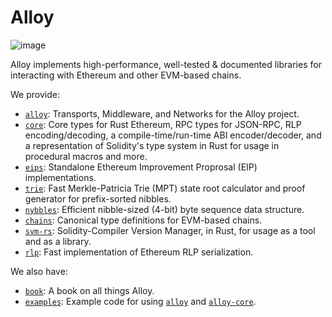 # Alloy

![image](https://github.com/alloy-rs/.github/assets/17802178/59b7c9cb-5317-469c-abea-f51e6da6fcbe)

Alloy implements high-performance, well-tested & documented libraries for interacting with Ethereum and other EVM-based chains.

We provide:
* [`alloy`](https://github.com/alloy-rs/alloy): Transports, Middleware, and Networks for the Alloy project.
* [`core`](https://github.com/alloy-rs/core): Core types for Rust Ethereum, RPC types for JSON-RPC, RLP encoding/decoding, a compile-time/run-time ABI encoder/decoder, and a representation of Solidity's type system in Rust for usage in procedural macros and more.
* [`eips`](https://github.com/alloy-rs/eips): Standalone Ethereum Improvement Proprosal (EIP) implementations.
* [`trie`](https://github.com/alloy-rs/trie): Fast Merkle-Patricia Trie (MPT) state root calculator and proof generator for prefix-sorted nibbles.
* [`nybbles`](https://github.com/alloy-rs/nybbles): Efficient nibble-sized (4-bit) byte sequence data structure.
* [`chains`](https://github.com/alloy-rs/chains): Canonical type definitions for EVM-based chains.
* [`svm-rs`](https://github.com/alloy-rs/svm-rs): Solidity-Compiler Version Manager, in Rust, for usage as a tool and as a library.
* [`rlp`](https://github.com/alloy-rs/rlp): Fast implementation of Ethereum RLP serialization.

We also have:
* [`book`](https://github.com/alloy-rs/book): A book on all things Alloy.
* [`examples`](https://github.com/alloy-rs/examples): Example code for using [`alloy`](https://github.com/alloy-rs/alloy) and [`alloy-core`](https://github.com/alloy-rs/core).
